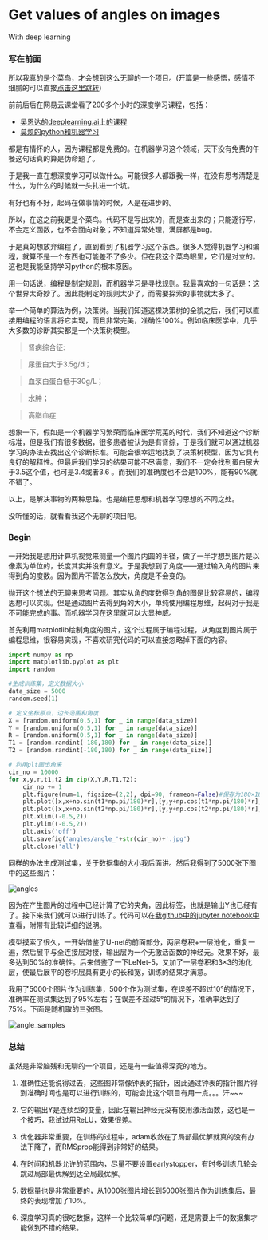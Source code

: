 # Get values of angles on images
With deep learning

### 写在前面

所以我真的是个菜鸟，才会想到这么无聊的一个项目。(开篇是一些感悟，感情不细腻的可以直接[点击这里跳转](#begin))

前前后后在网易云课堂看了200多个小时的深度学习课程，包括：
- [吴恩达的deeplearning.ai上的课程](https://study.163.com/provider/2001053000/index.htm)
- [莫烦的python和机器学习](https://study.163.com/provider/1111519/index.htm)

都是有情怀的人，因为课程都是免费的。在机器学习这个领域，天下没有免费的午餐这句话真的算是伪命题了。

于是我一直在想深度学习可以做什么。可能很多人都跟我一样，在没有思考清楚是什么，为什么的时候就一头扎进一个坑。

有好也有不好，起码在做事情的时候，人是在进步的。

所以，在这之前我更是个菜鸟。代码不是写出来的，而是查出来的；只能逐行写，不会定义函数，也不会面向对象；不知道异常处理，满屏都是bug。

于是真的想放弃编程了，直到看到了机器学习这个东西。很多人觉得机器学习和编程，就算不是一个东西也可能差不了多少。但在我这个菜鸟眼里，它们是对立的。这也是我能坚持学习python的根本原因。

用一句话说，编程是制定规则，而机器学习是寻找规则。我最喜欢的一句话是：这个世界太奇妙了。因此能制定的规则太少了，而需要探索的事物就太多了。

举一个简单的算法为例，决策树。当我们知道这棵决策树的全貌之后，我们可以直接用编程的语言将它实现，而且非常完美，准确性100%。例如临床医学中，几乎大多数的诊断其实都是一个决策树模型。

> 肾病综合征:

> 尿蛋白大于3.5g/d；

> 血浆白蛋白低于30g/L；

> 水肿；

> 高脂血症

想象一下，假如是一个机器学习繁荣而临床医学荒芜的时代，我们不知道这个诊断标准，但是我们有很多数据，很多患者被认为是有肾综，于是我们就可以通过机器学习的办法去找出这个诊断标准。可能会很幸运地找到了决策树模型，因为它具有良好的解释性。但最后我们学习的结果可能不尽满意，我们不一定会找到蛋白尿大于3.5这个值，也可是3.4或者3.6 。而我们的准确度也不会是100%，能有90%就不错了。

以上，是解决事物的两种思路。也是编程思想和机器学习思想的不同之处。

没听懂的话，就看看我这个无聊的项目吧。

### Begin

一开始我是想用计算机视觉来测量一个图片内圆的半径，做了一半才想到图片是以像素为单位的，长度其实并没有意义。于是我想到了角度——通过输入角的图片来得到角的度数。因为图片不管怎么放大，角度是不会变的。

抛开这个想法的无聊来思考问题。其实从角的度数得到角的图是比较容易的，编程思想可以实现。但是通过图片去得到角的大小，单纯使用编程思维，起码对于我是不可能完成的事。而机器学习在这里就可以大显神威。

首先利用matplotlib绘制角度的图片，这个过程属于编程过程，从角度到图片属于编程思维，很容易实现，不喜欢研究代码的可以直接忽略掉下面的内容。

```python
import numpy as np
import matplotlib.pyplot as plt
import random

#生成训练集，定义数据大小
data_size = 5000
random.seed(1)

# 定义坐标原点，边长范围和角度
X = [random.uniform(0.5,1) for _ in range(data_size)]
Y = [random.uniform(0.5,1) for _ in range(data_size)]
R = [random.uniform(0.5,1) for _ in range(data_size)]
T1 = [random.randint(-180,180) for _ in range(data_size)]
T2 = [random.randint(-180,180) for _ in range(data_size)]

# 利用plt画出角来
cir_no = 10000
for x,y,r,t1,t2 in zip(X,Y,R,T1,T2):
    cir_no += 1
    plt.figure(num=1, figsize=(2,2), dpi=90, frameon=False)#保存为180×180的图片
    plt.plot([x,x+np.sin(t1*np.pi/180)*r],[y,y+np.cos(t1*np.pi/180)*r],color='black',linewidth=1)
    plt.plot([x,x+np.sin(t2*np.pi/180)*r],[y,y+np.cos(t2*np.pi/180)*r],color='black',linewidth=1)
    plt.xlim((-0.5,2))
    plt.ylim((-0.5,2))
    plt.axis('off')
    plt.savefig('angles/angle_'+str(cir_no)+'.jpg')
    plt.close('all')
  ```

同样的办法生成测试集，关于数据集的大小我后面讲。然后我得到了5000张下图中的这些图片：

![angles](https://raw.githubusercontent.com/gscfwid/Get-the-value-of-angle-in-images/master/readme_pics/angles.png)

因为在产生图片的过程中已经计算了它的夹角，因此标签，也就是输出Y也已经有了。接下来我们就可以进行训练了。代码可以在[我github中的jupyter notebook中](https://github.com/gscfwid/Get-the-value-of-angle-in-images/blob/master/Angle%20measurement%20with%20deep%20learning.ipynb)查看，附带有比较详细的说明。

模型摸索了很久，一开始借鉴了U-net的前面部分，两层卷积+一层池化，重复一遍，然后展平与全连接层对接，输出层为一个无激活函数的神经元。效果不好，最多达到50%的准确性。后来借鉴了一下LeNet-5，又加了一层卷积和3×3的池化层，使最后展平的卷积层具有更小的长和宽，训练的结果才满意。

我用了5000个图片作为训练集，500个作为测试集，在误差不超过10°的情况下，准确率在测试集达到了95%左右；在误差不超过5°的情况下，准确率达到了75%。下面是随机取的三张图。

![angle_samples](https://raw.githubusercontent.com/gscfwid/Get-the-value-of-angle-in-images/master/readme_pics/angles_pred.png)

### 总结

虽然是非常脑残和无聊的一个项目，还是有一些值得深究的地方。

1. 准确性还能说得过去，这些图非常像钟表的指针，因此通过钟表的指针图片得到准确时间也是可以进行训练的，可能会比这个项目有用一点。。。汗~~~

2. 它的输出Y是连续型的变量，因此在输出神经元没有使用激活函数，这也是一个技巧，我试过用ReLU，效果很差。

3. 优化器非常重要，在训练的过程中，adam收敛在了局部最优解就真的没有办法下降了，而RMSprop能得到非常好的结果。

4. 在时间和机器允许的范围内，尽量不要设置earlystopper，有时多训练几轮会跳过局部最优解到达全局最优解。

5. 数据量也是非常重要的，从1000张图片增长到5000张图片作为训练集后，最终的表现增加了10%。

6. 深度学习真的很吃数据，这样一个比较简单的问题，还是需要上千的数据集才能做到不错的结果。
